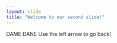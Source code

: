 ```yaml
---
layout: slide
title: "Welcome to our second slide!"
---
```

DAME DANE
Use the left arrow to go back!
